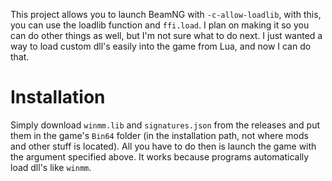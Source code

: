 This project allows you to launch BeamNG with `-c-allow-loadlib`, with this, you can use the loadlib function and `ffi.load`.
I plan on making it so you can do other things as well, but I'm not sure what to do next. I just wanted a way to load custom dll's easily into the game from Lua, and now I can do that.

# Installation
Simply download `winmm.lib` and `signatures.json` from the releases and put them in the game's `Bin64` folder (in the installation path, not where mods and other stuff is located).
All you have to do then is launch the game with the argument specified above. It works because programs automatically load dll's like `winmm`.